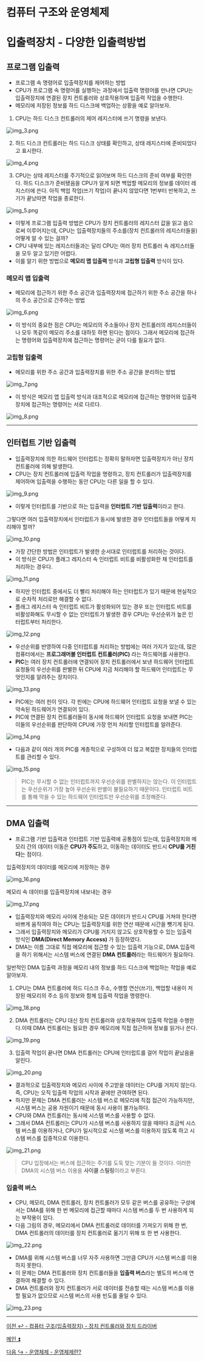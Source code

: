 # 컴퓨터 구조와 운영체제

# 입출력장치 - 다양한 입출력방법

## 프로그램 입출력

- 프로그램 속 명령어로 입출력장치를 제어하는 방법
- CPU가 프로그램 속 명령어를 실행하는 과정에서 입출력 명령어를 만나면 CPU는 입출력장치에 연결된 장치 컨트롤러와 상호작용하며 입출력 작업을 수행한다.
- 메모리에 저장된 정보를 하드 디스크에 백업하는 상황을 예로 알아보자.

1. CPU는 하드 디스크 컨트롤러의 제어 레지스터에 쓰기 명령을 보낸다.

![img_3.png](image/img_3.png)

2. 하드 디스크 컨트롤러는 하드 디스크 상태를 확인하고, 상태 레지스터에 준비되었다고 표시한다.

![img_4.png](image/img_4.png)

3. CPU는 상태 레지스터를 주기적으로 읽어보며 하드 디스크의 준비 여부를 확인한다. 하드 디스크가 준비됐음을 CPU가 알게 되면 백업할 메모리의 정보를
    데이터 레지스터에 쓴다. 아직 백업 작업(쓰기 작업)이 끝나지 않았다면 1번부터 반복하고, 쓰기가 끝났따면 작업을 종료한다.

![img_5.png](image/img_5.png)

- 이렇게 프로그램 입출력 방법은 CPU가 장치 컨트롤러의 레지스터 값을 읽고 씀으로써 이루어지는데, CPU는 입출력장치들의 주소를(장치 컨트롤러의 레지스터들을) 어떻게 알 수 있는 걸까?
- CPU 내부에 있는 레지스터들과는 달리 CPU는 여러 장치 컨트롤러 속 레지스터들을 모두 알고 있기란 어렵다. 
- 이를 알기 위한 방법으로 **메모리 맵 입출력** 방식과 **고립형 입출력** 방식이 있다.

### 메모리 맵 입출력

- 메모리에 접근하기 위한 주소 공간과 입출력장치에 접근하기 위한 주소 공간을 하나의 주소 공간으로 간주하는 방법

![img_6.png](image/img_6.png)

- 이 방식의 중요한 점은 CPU는 메모리의 주소들이나 장치 컨트롤러의 레지스터들이나 모두 똑같이 메모리 주소를 대하듯 하면 된다는 점이다.
    그래서 메모리에 접근하는 명령어와 입출력장치에 접근하는 명령어는 굳이 다를 필요가 없다.

### 고립형 입출력

- 메모리를 위한 주소 공간과 입출력장치를 위한 주소 공간을 분리하는 방법

![img_7.png](image/img_7.png)

- 이 방식은 메모리 앱 입출력 방식과 대조적으로 메모리에 접근하는 명령어와 입출력장치에 접근하는 명령어는 서로 다르다.

![img_8.png](image/img_8.png)

---

## 인터럽트 기반 입출력

- 입출력장치에 의한 하드웨어 인터럽트는 정확히 말하자면 입출력장치가 아닌 장치 컨트롤러에 의해 발생한다.
- CPU는 장치 컨트롤러에 입출력 작업을 명령하고, 장치 컨트롤러가 입출력장치를 제어하며 입출력을 수행하는 동안 CPU는 다른 일을 할 수 있다.

![img_9.png](image/img_9.png)

- 이렇게 인터럽트를 기반으로 하는 입출력을 **인터럽트 기반 입출력**이라고 한다.

그렇다면 여러 입출력장치에서 인터럽트가 동시에 발생한 경우 인터럽트들을 어떻게 치리해야 할까?

![img_10.png](image/img_10.png)

- 가장 간단한 방법은 인터럽트가 발생한 순서대로 인터럽트를 처리하는 것이다.
- 이 방식은 CPU가 플래그 레지스터 속 인터럽트 비트를 비활성화한 채 인터럽트를 처리하는 경우다.

![img_11.png](image/img_11.png)

- 하지만 인터럽트 중에서도 더 빨리 처리해야 하는 인터럽트가 있기 때문에 현실적으로 순차적 처리로만 해결할 수 없다.
- 플래그 레지스터 속 인터럽트 비트가 활성화되어 있는 경우 또는 인터럽트 비트를 비활성화해도 무시할 수 없는 인터럽트가 발생한 경우 CPU는 우선순위가 높은 인터럽트부터 처리한다.

![img_12.png](image/img_12.png)

- 우선순위를 반영하여 다중 인터럽트를 처리하는 방법에는 여러 가지가 있는데, 많은 컴퓨터에서는 **프로그래머블 인터럽트 컨트롤러(PIC)** 라는 하드웨어를 사용한다.
- **PIC**는 여러 장치 컨트롤러에 연결되어 장치 컨트롤러에서 보낸 하드웨어 인터럽트 요청들의 우선순위를 판별한 뒤 CPU에 지금 처리해야 할 하드웨어 인터럽트는 무엇인지를 알려주는 장치이다.

![img_13.png](image/img_13.png)

- PIC에는 여러 핀이 잇다. 각 핀에는 CPU에 하드웨어 인터럽트 요청을 보낼 수 있는 약속된 하드웨어가 연결되어 있다.
- PIC에 연결된 장치 컨트롤러들이 동시에 하드웨어 인터럽트 요청을 보내면 PIC는 이들의 우선순위를 판단하여 CPU에 가장 먼저 처리할 인터럽트를 알려준다.

![img_14.png](image/img_14.png)

- 다음과 같이 여러 개의 PIC를 계층적으로 구성하여 더 많고 복잡한 장치들의 인터럽트를 관리할 수 있다.

![img_15.png](image/img_15.png)

> PIC는 무시할 수 없는 인터럽트까지 우선순위를 판별하지는 않는다. 이 인터럽트는 우선순위가 가장 높아 우선순위 판별이 불필요하기 때문이다.
> 인터럽트 비트를 통해 막을 수 있는 하드웨어 인터럽트만 우선순위를 조정해준다.

---

## DMA 입출력

- 프로그램 기반 입출력과 인터럽트 기반 입출력에 공통점이 있는데, 입출력장치와 메모리 간의 데이터 이동은 **CPU가 주도**하고, 이동하는 데이터도 반드시 **CPU를 거친다**는 점이다.

입출력장치의 데이터를 메모리에 저장하는 경우

![img_16.png](image/img_16.png)

메모리 속 데이터를 입출력장치에 내보내는 경우

![img_17.png](image/img_17.png)

- 입출력장치와 메모리 사이에 전송되는 모든 데이터가 반드시 CPU를 거쳐야 한다면 바쁘게 움직여야 하는 CPU는 입출력장치를 위한 연산 때문에 시간을 뺏기게 된다.
- 그래서 입출력장치와 메모리가 CPU를 거치지 않고도 상호작용할 수 있는 입출력 방식인 **DMA(Direct Memory Access)** 가 등장하였다.
- DMA는 이름 그대로 직접 메모리에 접근할 수 있는 입출력 기능으로, DMA 입출력을 하기 위해서는 시스템 버스에 연결된 **DMA 컨트롤러**라는 하드웨어가 필요하다.

일반적인 DMA 입출력 과정을 메모리 내의 정보를 하드 디스크에 백업하는 작업을 예로 알아보자.

1. CPU는 DMA 컨트롤러에 하드 디스크 주소, 수행할 연산(쓰기), 백업할 내용이 저장된 메모리의 주소 등의 정보와 함께 입출력 작업을 명령한다.

![img_18.png](image/img_18.png)

2. DMA 컨트롤러는 CPU 대신 장치 컨트롤러와 상호작용하며 입출력 작업을 수행한다.이때 DMA 컨트롤러는 필요한 경우 메모리에 직접 접근하며 정보를 읽거나 쓴다.

![img_19.png](image/img_19.png)

3. 입출력 작업이 끝나면 DMA 컨트롤러는 CPU에 인터럽트를 걸어 작업이 끝났음을 알린다.

![img_20.png](image/img_20.png)

- 결과적으로 입출력장치와 메모리 사이에 주고받을 데이터는 CPU를 거치지 않는다. 즉, CPU는 오직 입출력 작업의 시작과 끝에만 관여하면 된다.
- 하지만 문제는 DMA 컨트롤러는 시스템 버스로 메모리에 직접 접근이 가능하지만, 시스템 버스는 공용 자원이기 때문에 동시 사용이 불가능하다.
- CPU와 DMA 컨트롤러는 동시에 시스템 버스를 사용할 수 없다.
- 그래서 DMA 컨트롤러는 CPU가 시스템 버스를 사용하지 않을 때마다 조금씩 시스템 버스를 이용하거나, CPU가 일시적으로 시스템 버스를 이용하지 않도록 하고 시스템 
    버스를 집중적으로 이용한다.

![img_21.png](image/img_21.png)

> CPU 입장에서는 버스에 접근하는 주기를 도둑 맞는 기분이 들 것이다. 이러한 DMA의 시스템 버스 이용을 **사이클 스틸링**이라고 부른다.

### 입출력 버스

- CPU, 메모리, DMA 컨트롤러, 장치 컨트롤러가 모두 같은 버스를 공유하는 구성에서는 DMA를 위해 한 번 메모리에 접근할 때마다 시스템 버스를 두 번 사용하게 되는 부작용이 있다.
- 다음 그림의 경우, 메모리에서 DMA 컨트롤러로 데이터를 가져오기 위해 한 번, DMA 컨트롤러의 데이터를 장치 컨트롤러로 옮기기 위해 또 한 번 사용한다.

![img_22.png](image/img_22.png)

- DMA를 위해 시스템 버스를 너무 자주 사용하면 그만큼 CPU가 시스템 버스를 이용하지 못한다.
- 이 문제는 DMA 컨트롤러와 장치 컨트롤러들을 **입출력 버스**라는 별도의 버스에 연결하여 해결할 수 있다.
- DMA 컨트롤러와 장치 컨트롤러가 서로 데이터를 전송할 때는 시스템 버스를 이용할 필요가 없으므로 시스템 버스의 사용 빈도를 줄일 수 있다.

![img_23.png](image/img_23.png)

---

[이전 ↩️ - 컴퓨터 구조(입출력장치) - 장치 컨트롤러와 장치 드라이버]()

[메인 ⏫](https://github.com/genesis12345678/TIL/blob/main/cs/Main.md)

[다음 ↪️ - 운영체제 - 운영체제란?]()